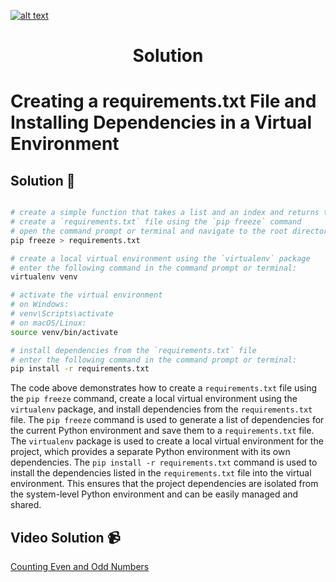 <a href="https://www.core-code.io/">

![alt text](https://uploads-ssl.webflow.com/5eb2f56932c3562feab232e3/5f73550d00249e7e96c9f3de_Logo.png 'corecodeio')

</a>

<h1 align="center">Solution</h1>

# Creating a requirements.txt File and Installing Dependencies in a Virtual Environment

## Solution 🏁

```bash

# create a simple function that takes a list and an index and returns the element at that index
# create a `requirements.txt` file using the `pip freeze` command
# open the command prompt or terminal and navigate to the root directory of your project, then enter the following command:
pip freeze > requirements.txt

# create a local virtual environment using the `virtualenv` package
# enter the following command in the command prompt or terminal:
virtualenv venv

# activate the virtual environment
# on Windows:
# venv\Scripts\activate
# on macOS/Linux:
source venv/bin/activate

# install dependencies from the `requirements.txt` file
# enter the following command in the command prompt or terminal:
pip install -r requirements.txt
```

The code above demonstrates how to create a `requirements.txt` file using the `pip freeze` command, create a local virtual environment using the `virtualenv` package, and install dependencies from the `requirements.txt` file. The `pip freeze` command is used to generate a list of dependencies for the current Python environment and save them to a `requirements.txt` file. The `virtualenv` package is used to create a local virtual environment for the project, which provides a separate Python environment with its own dependencies. The `pip install -r requirements.txt` command is used to install the dependencies listed in the `requirements.txt` file into the virtual environment. This ensures that the project dependencies are isolated from the system-level Python environment and can be easily managed and shared.

## Video Solution 📹

[Counting Even and Odd Numbers](https://edpuzzle.com/assignments/6386b321c511ef40e3f4fb07/watch)
